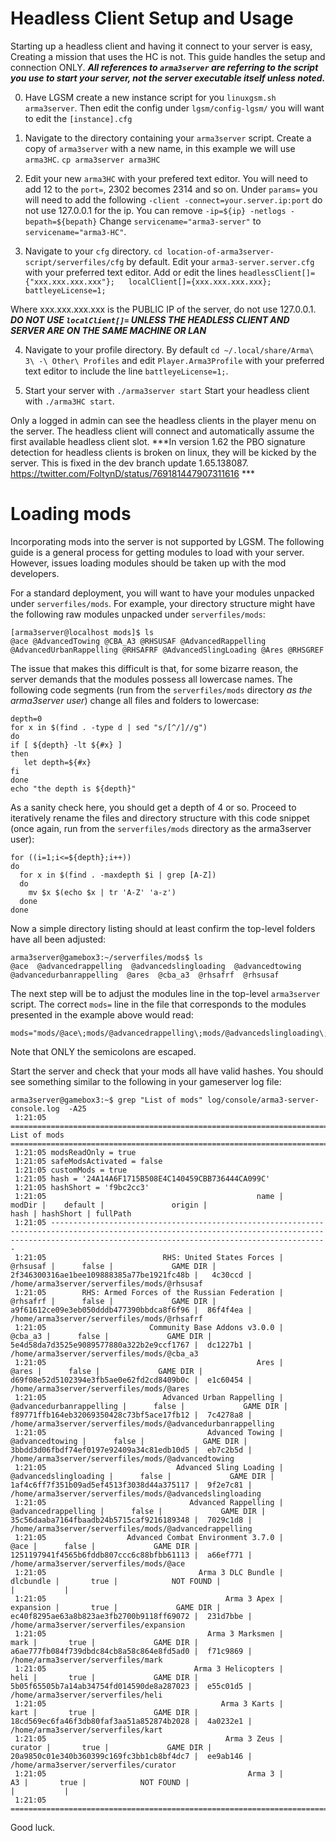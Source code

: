 # Headless Client Setup and Usage
Starting up a headless client and having it connect to your server is easy, Creating a mission that uses the HC is not. This guide handles the setup and connection ONLY. ***All references to `arma3server` are referring to the script you use to start your server, not the server executable itself unless noted.***  
  
0. Have LGSM create a new instance script for you `linuxgsm.sh arma3server`. Then edit the config under `lgsm/config-lgsm/` you will want to edit the `[instance].cfg`

1. Navigate to the directory containing your `arma3server` script. Create a copy of `arma3server` with a new name, in this example we will use `arma3HC`. `cp arma3server arma3HC`  
  
2. Edit your new `arma3HC` with your prefered text editor. You will need to add 12 to the `port=`, 2302 becomes 2314 and so on. Under `params=` you will need to add the following `-client -connect=your.server.ip:port` do not use 127.0.0.1 for the ip. You can remove `-ip=${ip} -netlogs -bepath=${bepath}` Change `servicename="arma3-server"` to `servicename="arma3-HC"`.  
  
3. Navigate to your `cfg` directory. `cd location-of-arma3server-script/serverfiles/cfg` by default. Edit your `arma3-server.server.cfg` with your preferred text editor. Add or edit the lines 
`headlessClient[]={"xxx.xxx.xxx.xxx"};  
localClient[]={xxx.xxx.xxx.xxx};  
battleyeLicense=1;`  
  
Where xxx.xxx.xxx.xxx is the PUBLIC IP of the server, do not use 127.0.0.1. ***DO NOT USE `localClient[]=` UNLESS THE HEADLESS CLIENT AND SERVER ARE ON THE SAME MACHINE OR LAN***  
  
4. Navigate to your profile directory. By default `cd ~/.local/share/Arma\ 3\ -\ Other\ Profiles` and edit `Player.Arma3Profile` with your preferred text editor to include the line `battleyeLicense=1;`.  
  
5. Start your server with `./arma3server start` Start your headless client with `./arma3HC start`.  
  
Only a logged in admin can see the headless clients in the player menu on the server. The headless client will connect and automatically assume the first available headless client slot. ***In version 1.62 the PBO signature detection for headless clients is broken on linux, they will be kicked by the server. This is fixed in the dev branch update 1.65.138087. https://twitter.com/FoltynD/status/769181447907311616 ***

# Loading mods
Incorporating mods into the server is not supported by LGSM.  The following guide is a general process for getting modules to load with your server.  However, issues loading modules should be taken up with the mod developers.

For a standard deployment, you will want to have your modules unpacked under `serverfiles/mods`.  For example, your directory structure might have the following raw modules unpacked under `serverfiles/mods`:
```
[arma3server@localhost mods]$ ls 
@ace @AdvancedTowing @CBA_A3 @RHSUSAF @AdvancedRappelling @AdvancedUrbanRappelling @RHSAFRF @AdvancedSlingLoading @Ares @RHSGREF
```
The issue that makes this difficult is that, for some bizarre reason, the server demands that the modules possess all lowercase names.  The following code segments (run from the `serverfiles/mods` directory *as the arma3server user*) change all files and folders to lowercase:
```
depth=0
for x in $(find . -type d | sed "s/[^/]//g")
do
if [ ${depth} -lt ${#x} ]
then 
   let depth=${#x}
fi
done
echo "the depth is ${depth}"
```
As a sanity check here, you should get a depth of 4 or so.  Proceed to iteratively rename the files and directory structure with this code snippet (once again, run from the `serverfiles/mods` directory as the arma3server user):
```
for ((i=1;i<=${depth};i++))
do
  for x in $(find . -maxdepth $i | grep [A-Z])
  do 
    mv $x $(echo $x | tr 'A-Z' 'a-z')
  done
done
```
Now a simple directory listing should at least confirm the top-level folders have all been adjusted:
```
arma3server@gamebox3:~/serverfiles/mods$ ls
@ace  @advancedrappelling  @advancedslingloading  @advancedtowing  @advancedurbanrappelling  @ares  @cba_a3  @rhsafrf  @rhsusaf
```
The next step will be to adjust the modules line in the top-level `arma3server` script.  The correct `mods=` line in the file that corresponds to the modules presented in the example above would read:
```
mods="mods/@ace\;mods/@advancedrappelling\;mods/@advancedslingloading\;mods/@advancedtowing\;mods/@advancedurbanrappelling\;mods/@ares\;mods/@cba_a3\;mods/@rhsafrf\;mods/@rhsusaf"
```
Note that ONLY the semicolons are escaped.

Start the server and check that your mods all have valid hashes.  You should see something similar to the following in your gameserver log file:
```
arma3server@gamebox3:~$ grep "List of mods" log/console/arma3-server-console.log  -A25
 1:21:05 ============================================================================================= List of mods ===============================================================================================
 1:21:05 modsReadOnly = true
 1:21:05 safeModsActivated = false
 1:21:05 customMods = true
 1:21:05 hash = '24A14A6F1715B508E4C140459CBB736444CA099C'
 1:21:05 hashShort = 'f9bc2cc3'
 1:21:05                                               name |               modDir |    default |               origin |                                     hash | hashShort | fullPath
 1:21:05 ----------------------------------------------------------------------------------------------------------------------------------------------------------------------------------------------------------
 1:21:05                          RHS: United States Forces |             @rhsusaf |      false |             GAME DIR | 2f346300316ae1bee109888385a77be1921fc48b |   4c30ccd | /home/arma3server/serverfiles/mods/@rhsusaf
 1:21:05        RHS: Armed Forces of the Russian Federation |             @rhsafrf |      false |             GAME DIR | a9f61612ce09e3eb050dddb477390bbdca8f6f96 |  86f4f4ea | /home/arma3server/serverfiles/mods/@rhsafrf
 1:21:05                       Community Base Addons v3.0.0 |              @cba_a3 |      false |             GAME DIR | 5e4d58da7d3525e9089577880a322b2e9ccf1767 |  dc1227b1 | /home/arma3server/serverfiles/mods/@cba_a3
 1:21:05                                               Ares |                @ares |      false |             GAME DIR | d69f08e52d5102394e3fb5ae0e62fd2cd8409b0c |  e1c60454 | /home/arma3server/serverfiles/mods/@ares
 1:21:05                          Advanced Urban Rappelling | @advancedurbanrappelling |      false |             GAME DIR | f89771ffb164eb32069350428c73bf5ace17fb12 |  7c4278a8 | /home/arma3server/serverfiles/mods/@advancedurbanrappelling
 1:21:05                                    Advanced Towing |      @advancedtowing |      false |             GAME DIR | 3bbdd3d06fbdf74ef0197e92409a34c81edb10d5 |  eb7c2b5d | /home/arma3server/serverfiles/mods/@advancedtowing
 1:21:05                             Advanced Sling Loading | @advancedslingloading |      false |             GAME DIR | 1af4c6ff7f351b09ad5ef4513f3038d44a375117 |  9f2e7c81 | /home/arma3server/serverfiles/mods/@advancedslingloading
 1:21:05                                Advanced Rappelling |  @advancedrappelling |      false |             GAME DIR | 35c56daaba7164fbaadb24b5715caf9216189348 |  7029c1d8 | /home/arma3server/serverfiles/mods/@advancedrappelling
 1:21:05                  Advanced Combat Environment 3.7.0 |                 @ace |      false |             GAME DIR | 1251197941f4565b6fddb807ccc6c88bfbb61113 |  a66ef771 | /home/arma3server/serverfiles/mods/@ace
 1:21:05                                  Arma 3 DLC Bundle |            dlcbundle |       true |            NOT FOUND |                                          |           | 
 1:21:05                                        Arma 3 Apex |            expansion |       true |             GAME DIR | ec40f8295ae63a8b823ae3fb2700b9118ff69072 |  231d7bbe | /home/arma3server/serverfiles/expansion
 1:21:05                                    Arma 3 Marksmen |                 mark |       true |             GAME DIR | a6ae777fb084f739dbdc84cb8a58c864e8fd5ad0 |  f71c9869 | /home/arma3server/serverfiles/mark
 1:21:05                                 Arma 3 Helicopters |                 heli |       true |             GAME DIR | 5b05f65505b7a14ab34754fd014590de8a287023 |  e55c01d5 | /home/arma3server/serverfiles/heli
 1:21:05                                       Arma 3 Karts |                 kart |       true |             GAME DIR | 18cd569ec6fa46f3db80faf3aa51a852874b2028 |  4a0232e1 | /home/arma3server/serverfiles/kart
 1:21:05                                        Arma 3 Zeus |              curator |       true |             GAME DIR | 20a9850c01e340b360399c169fc3bb1cb8bf4dc7 |  ee9ab146 | /home/arma3server/serverfiles/curator
 1:21:05                                             Arma 3 |                   A3 |       true |            NOT FOUND |                                          |           | 
 1:21:05 ==========================================================================================================================================================================================================
```
Good luck.